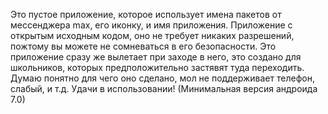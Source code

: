 Это пустое приложение, которое использует имена пакетов от мессенджера max, его иконку, и имя приложения. Приложение с открытым исходным кодом, оно не требует никаких разрешений, пожтому вы можете не сомневаться в его безопасности. Это приложение сразу же вылетает при заходе в него, это создано для школьников, которых предположительно застявят туда переходить. Думаю понятно для чего оно сделано, мол не поддерживает телефон, слабый, и т.д. Удачи в использовании! (Минимальная версия андроида 7.0)
